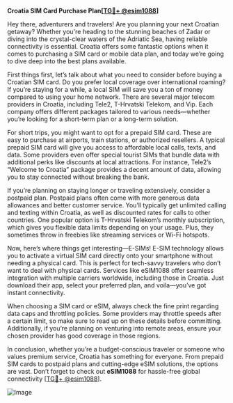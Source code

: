 **Croatia SIM Card Purchase Plan[[TG💪+ @esim1088](https://t.me/s/esim1088)]**

Hey there, adventurers and travelers! Are you planning your next Croatian getaway? Whether you're heading to the stunning beaches of Zadar or diving into the crystal-clear waters of the Adriatic Sea, having reliable connectivity is essential. Croatia offers some fantastic options when it comes to purchasing a SIM card or mobile data plan, and today we’re going to dive deep into the best plans available.

First things first, let’s talk about what you need to consider before buying a Croatian SIM card. Do you prefer local coverage over international roaming? If you’re staying for a while, a local SIM will save you a ton of money compared to using your home network. There are several major telecom providers in Croatia, including Tele2, T-Hrvatski Telekom, and Vip. Each company offers different packages tailored to various needs—whether you’re looking for a short-term plan or a long-term solution.

For short trips, you might want to opt for a prepaid SIM card. These are easy to purchase at airports, train stations, or authorized resellers. A typical prepaid SIM card will give you access to affordable local calls, texts, and data. Some providers even offer special tourist SIMs that bundle data with additional perks like discounts at local attractions. For instance, Tele2’s “Welcome to Croatia” package provides a decent amount of data, allowing you to stay connected without breaking the bank.

If you’re planning on staying longer or traveling extensively, consider a postpaid plan. Postpaid plans often come with more generous data allowances and better customer service. You’ll typically get unlimited calling and texting within Croatia, as well as discounted rates for calls to other countries. One popular option is T-Hrvatski Telekom’s monthly subscription, which gives you flexible data limits depending on your usage. Plus, they sometimes throw in freebies like streaming services or Wi-Fi hotspots.

Now, here’s where things get interesting—E-SIMs! E-SIM technology allows you to activate a virtual SIM card directly onto your smartphone without needing a physical card. This is perfect for tech-savvy travelers who don’t want to deal with physical cards. Services like eSIM1088 offer seamless integration with multiple carriers worldwide, including those in Croatia. Just download their app, select your preferred plan, and voila—you’ve got instant connectivity.

When choosing a SIM card or eSIM, always check the fine print regarding data caps and throttling policies. Some providers may throttle speeds after a certain limit, so make sure to read up on these details before committing. Additionally, if you’re planning on venturing into remote areas, ensure your chosen provider has good coverage in those regions.

In conclusion, whether you’re a budget-conscious traveler or someone who values premium service, Croatia has something for everyone. From prepaid SIM cards to postpaid plans and cutting-edge eSIM solutions, the options are vast. Don’t forget to check out **eSIM1088** for hassle-free global connectivity [[TG💪+ @esim1088](https://t.me/s/esim1088)].

![Image](https://i.postimg.cc/Y0z9fWf4/image.png)